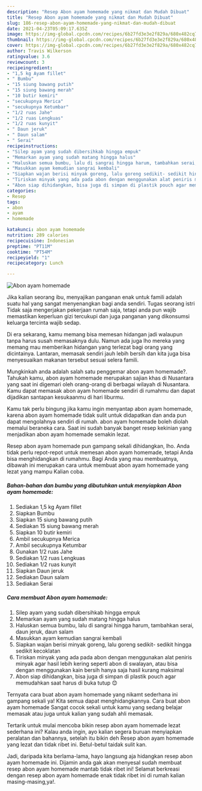 ```yaml
---
description: "Resep Abon ayam homemade yang nikmat dan Mudah Dibuat"
title: "Resep Abon ayam homemade yang nikmat dan Mudah Dibuat"
slug: 186-resep-abon-ayam-homemade-yang-nikmat-dan-mudah-dibuat
date: 2021-04-23T05:09:17.635Z
image: https://img-global.cpcdn.com/recipes/6b27fd3e3e2f829a/680x482cq70/abon-ayam-homemade-foto-resep-utama.jpg
thumbnail: https://img-global.cpcdn.com/recipes/6b27fd3e3e2f829a/680x482cq70/abon-ayam-homemade-foto-resep-utama.jpg
cover: https://img-global.cpcdn.com/recipes/6b27fd3e3e2f829a/680x482cq70/abon-ayam-homemade-foto-resep-utama.jpg
author: Travis Wilkerson
ratingvalue: 3.6
reviewcount: 3
recipeingredient:
- "1,5 kg Ayam fillet"
- " Bumbu"
- "15 siung bawang putih"
- "15 siung bawang merah"
- "10 butir kemiri"
- "secukupnya Merica"
- "secukupnya Ketumbar"
- "1/2 ruas Jahe"
- "1/2 ruas Lengkuas"
- "1/2 ruas kunyit"
- " Daun jeruk"
- " Daun salam"
- " Serai"
recipeinstructions:
- "Silep ayam yang sudah dibersihkab hingga empuk"
- "Memarkan ayam yang sudah matang hingga halus"
- "Haluskan semua bumbu, lalu di sangrai hingga harum, tambahkan serai, daun jeruk, daun salam"
- "Masukkan ayam kemudian sangrai kembali"
- "Siapkan wajan berisi minyak goreng, lalu goreng sedikit- sedikit hingga sedikit kecoklatan"
- "Tiriskan minyak yang ada pada abon dengan menggunakan alat peniris minyak agar hasil lebih kering seperti abon di swalayan, atau bisa dengan menggunakan kain bersih hanya saja hasil kurang maksimal"
- "Abon siap dihidangkan, bisa juga di simpan di plastik pouch agar memudahkan saat harus di buka tutup 😊"
categories:
- Resep
tags:
- abon
- ayam
- homemade

katakunci: abon ayam homemade 
nutrition: 289 calories
recipecuisine: Indonesian
preptime: "PT11M"
cooktime: "PT54M"
recipeyield: "1"
recipecategory: Lunch

---
```



![Abon ayam homemade](https://img-global.cpcdn.com/recipes/6b27fd3e3e2f829a/680x482cq70/abon-ayam-homemade-foto-resep-utama.jpg)

Jika kalian seorang ibu, menyajikan panganan enak untuk famili adalah suatu hal yang sangat menyenangkan bagi anda sendiri. Tugas seorang istri Tidak saja mengerjakan pekerjaan rumah saja, tetapi anda pun wajib memastikan keperluan gizi tercukupi dan juga panganan yang dikonsumsi keluarga tercinta wajib sedap.

Di era  sekarang, kamu memang bisa memesan hidangan jadi walaupun tanpa harus susah memasaknya dulu. Namun ada juga lho mereka yang memang mau memberikan hidangan yang terlezat bagi orang yang dicintainya. Lantaran, memasak sendiri jauh lebih bersih dan kita juga bisa menyesuaikan makanan tersebut sesuai selera famili. 



Mungkinkah anda adalah salah satu penggemar abon ayam homemade?. Tahukah kamu, abon ayam homemade merupakan sajian khas di Nusantara yang saat ini digemari oleh orang-orang di berbagai wilayah di Nusantara. Kamu dapat memasak abon ayam homemade sendiri di rumahmu dan dapat dijadikan santapan kesukaanmu di hari liburmu.

Kamu tak perlu bingung jika kamu ingin menyantap abon ayam homemade, karena abon ayam homemade tidak sulit untuk didapatkan dan anda pun dapat mengolahnya sendiri di rumah. abon ayam homemade boleh diolah memalui beraneka cara. Saat ini sudah banyak banget resep kekinian yang menjadikan abon ayam homemade semakin lezat.

Resep abon ayam homemade pun gampang sekali dihidangkan, lho. Anda tidak perlu repot-repot untuk memesan abon ayam homemade, tetapi Anda bisa menghidangkan di rumahmu. Bagi Anda yang mau membuatnya, dibawah ini merupakan cara untuk membuat abon ayam homemade yang lezat yang mampu Kalian coba.

<!--inarticleads1-->

##### Bahan-bahan dan bumbu yang dibutuhkan untuk menyiapkan Abon ayam homemade:

1. Sediakan 1,5 kg Ayam fillet
1. Siapkan  Bumbu
1. Siapkan 15 siung bawang putih
1. Sediakan 15 siung bawang merah
1. Siapkan 10 butir kemiri
1. Ambil secukupnya Merica
1. Ambil secukupnya Ketumbar
1. Gunakan 1/2 ruas Jahe
1. Sediakan 1/2 ruas Lengkuas
1. Sediakan 1/2 ruas kunyit
1. Siapkan  Daun jeruk
1. Sediakan  Daun salam
1. Sediakan  Serai




<!--inarticleads2-->

##### Cara membuat Abon ayam homemade:

1. Silep ayam yang sudah dibersihkab hingga empuk
1. Memarkan ayam yang sudah matang hingga halus
1. Haluskan semua bumbu, lalu di sangrai hingga harum, tambahkan serai, daun jeruk, daun salam
1. Masukkan ayam kemudian sangrai kembali
1. Siapkan wajan berisi minyak goreng, lalu goreng sedikit- sedikit hingga sedikit kecoklatan
1. Tiriskan minyak yang ada pada abon dengan menggunakan alat peniris minyak agar hasil lebih kering seperti abon di swalayan, atau bisa dengan menggunakan kain bersih hanya saja hasil kurang maksimal
1. Abon siap dihidangkan, bisa juga di simpan di plastik pouch agar memudahkan saat harus di buka tutup 😊




Ternyata cara buat abon ayam homemade yang nikamt sederhana ini gampang sekali ya! Kita semua dapat menghidangkannya. Cara buat abon ayam homemade Sangat cocok sekali untuk kamu yang sedang belajar memasak atau juga untuk kalian yang sudah ahli memasak.

Tertarik untuk mulai mencoba bikin resep abon ayam homemade lezat sederhana ini? Kalau anda ingin, ayo kalian segera buruan menyiapkan peralatan dan bahannya, setelah itu bikin deh Resep abon ayam homemade yang lezat dan tidak ribet ini. Betul-betul taidak sulit kan. 

Jadi, daripada kita berlama-lama, hayo langsung aja hidangkan resep abon ayam homemade ini. Dijamin anda gak akan menyesal sudah membuat resep abon ayam homemade mantab tidak ribet ini! Selamat berkreasi dengan resep abon ayam homemade enak tidak ribet ini di rumah kalian masing-masing,ya!.

